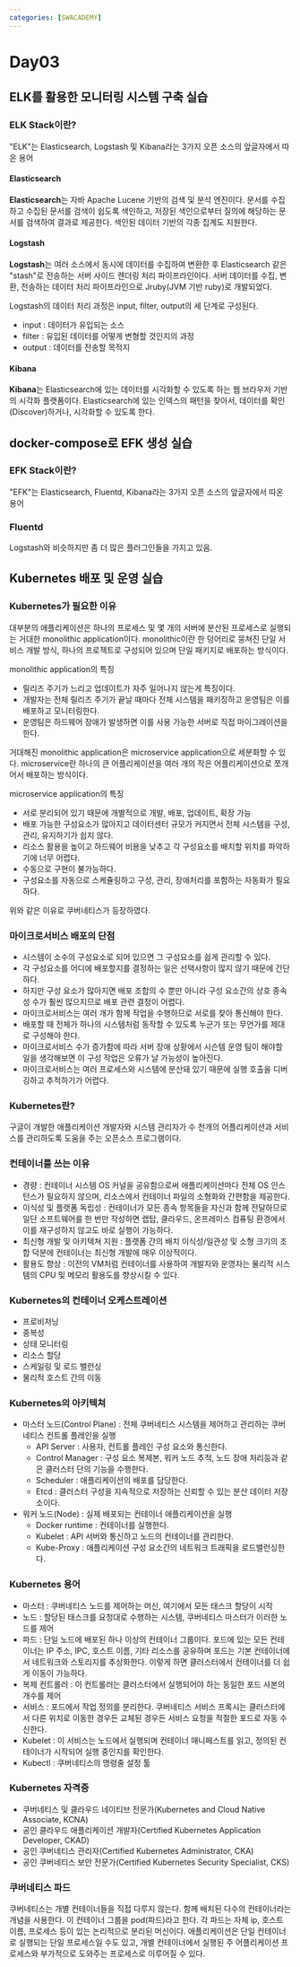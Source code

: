 ```yaml
---
categories: [SWACADEMY]
---
```


# Day03

## ELK를 활용한 모니터링 시스템 구축 실습

### ELK Stack이란?

"ELK"는 Elasticsearch, Logstash 및 Kibana라는 3가지 오픈 소스의 앞글자에서 따온 용어

#### Elasticsearch

**Elasticsearch**는 자바 Apache Lucene 기반의 검색 및 분석 엔진이다. 문서를 수집하고 수집된 문서를 검색이 쉽도록 색인하고, 저장된 색인으로부터 질의에 해당하는 문서를 검색하여 결과로 제공한다. 색인된 데이터 기반의 각종 집계도 지원한다.

#### Logstash

**Logstash**는 여러 소스에서 동시에 데이터를 수집하여 변환한 후 Elasticsearch 같은 "stash"로 전송하는 서버 사이드 렌더링 처리 파이프라인이다. 
서버 데이터를 수집, 변환, 전송하는 데이터 처리 파이프라인으로 Jruby(JVM 기반 ruby)로 개발되었다.

Logstash의 데이터 처리 과정은 input, filter, output의 세 단계로 구성된다.
- input : 데이터가 유입되는 소스
- filter : 유입된 데이터를 어떻게 변형할 것인지의 과정
- output : 데이터를 전송할 목적지

#### Kibana

**Kibana**는 Elasticsearch에 있는 데이터를 시각화할 수 있도록 하는 웹 브라우저 기반의 시각화 플랫폼이다.
Elasticsearch에 있는 인덱스의 패턴을 찾아서, 데이터를 확인(Discover)하거나, 시각화할 수 있도록 한다.

## docker-compose로 EFK 생성 실습

### EFK Stack이란?

"EFK"는 Elasticsearch, Fluentd, Kibana라는 3가지 오픈 소스의 앞글자에서 따온 용어

### Fluentd

Logstash와 비슷하지만 좀 더 많은 플러그인들을 가지고 있음.

## Kubernetes 배포 및 운영 실습

### Kubernetes가 필요한 이유

대부분의 애플리케이션은 하나의 프로세스 및 몇 개의 서버에 분산된 프로세스로 실행되는 거대한 monolithic application이다.
monolithic이란 한 덩어리로 뭉쳐진 단일 서비스 개발 방식, 하나의 프로젝트로 구성되어 있으며 단일 패키지로 배포하는 방식이다.

monolithic application의 특징

- 릴리즈 주기가 느리고 업데이트가 자주 일어나지 않는게 특징이다.
- 개발자는 전체 릴리즈 주기가 끝날 때마다 전체 시스템을 패키징하고 운영팀은 이를 배포하고 모니터링한다.
- 운영팀은 하드웨어 장애가 발생하면 이를 사용 가능한 서버로 직접 마이그레이션을 한다.

거대해진 monolithic application은 microservice application으로 세분화할 수 있다.
microservice란 하나의 큰 어플리케이션을 여러 개의 작은 어플리케이션으로 쪼개어서 배포하는 방식이다.

microservice application의 특징

- 서로 분리되어 있기 때문에 개별적으로 개발, 배포, 업데이트, 확장 가능
- 배포 가능한 구성요소가 많아지고 데이터센터 규모가 커지면서 전체 시스템을 구성, 관리, 유지하기가 쉽지 않다.
- 리소스 활용을 높이고 하드웨어 비용을 낮추고 각 구성요소를 배치할 위치를 파악하기에 너무 어렵다.
- 수동으로 구현이 불가능하다.
- 구성요소를 자동으로 스케쥴링하고 구성, 관리, 장애처리를 포함하는 자동화가 필요하다.

위와 같은 이유로 쿠버네티스가 등장하였다.

### 마이크로서비스 배포의 단점

- 시스템이 소수의 구성요소로 되어 있으면 그 구성요소를 쉽게 관리할 수 있다.
- 각 구성요소를 어디에 배포할지를 결정하는 일은 선택사항이 많지 않기 때문에 간단하다.
- 하지만 구성 요소가 많아지면 배포 조합의 수 뿐만 아니라 구성 요소간의 상호 종속성 수가 훨씬 많으지므로 배포 관련 결정이 어렵다.
- 마이크로서비스는 여러 개가 함께 작업을 수행하므로 서로를 찾아 통신해야 한다.
- 배포할 때 전체가 하나의 시스템처럼 동작할 수 있도록 누군가 또는 무언가를 제대로 구성해야 한다.
- 마이크로서비스 수가 증가함에 따라 서버 장애 상황에서 시슨템 운영 팀이 해야할 일을 생각해보면 이 구성 작업은 오류가 날 가능성이 높아진다.
- 마이크로서비스는 여러 프로세스와 시스템에 분산돼 있기 때문에 실행 호출을 디버깅하고 추적하기가 어렵다.

### Kubernetes란?

구글이 개발한 애플리케이션 개발자와 시스템 관리자가 수 천개의 어플리케이션과 서비스를 관리하도록 도움을 주는 오픈소스 프로그램이다.

### 컨테이너를 쓰는 이유

- 경량 : 컨테이너 시스템 OS 커널을 공유함으로써 애플리케이션마다 전체 OS 인스턴스가 필요하지 않으며, 리소스에서 컨테이너 파일의 소형화와 간편함을 제공한다.
- 이식성 및 플랫폼 독립성 : 컨테이너가 모든 종속 항목들을 자신과 함께 전달하므로 일단 소프트웨어를 한 번만 작성하면 랩탑, 클라우드, 온프레미스 컴퓨팅 환경에서 이를 재구성하지 않고도 바로 실행이 가능하다.
- 최신형 개발 및 아키텍쳐 지원 : 플랫폼 간의 배치 이식성/일관성 및 소형 크기의 조합 덕분에 컨테이너는 최신형 개발에 매우 이상적이다.
- 활용도 향상 : 이전의 VM처럼 컨테이너를 사용하여 개발자와 운영자는 물리적 시스템의 CPU 및 메모리 활용도를 향상시킬 수 있다.

### Kubernetes의 컨테이너 오케스트레이션

- 프로비저닝
- 중복성
- 상태 모니터링
- 리소스 할당
- 스케일링 및 로드 밸런싱
- 물리적 호스트 간의 이동

### Kubernetes의 아키텍쳐

- 마스터 노드(Control Plane) : 전체 쿠버네티스 시스템을 제어하고 관리하는 쿠버네티스 컨트롤 플레인을 실행
  - API Server : 사용자, 컨트롤 플레인 구성 요소와 통신한다.
  - Control Manager : 구성 요소 복제본, 워커 노드 추적, 노드 장애 처리등과 같은 클러스터 단의 기능을 수행한다. 
  - Scheduler : 애플리케이션의 배포를 담당한다.
  - Etcd : 클러스터 구성을 지속적으로 저장하는 신뢰할 수 있는 분산 데이터 저장소이다.
- 워커 노드(Node) : 실제 배포되는 컨테이너 애플리케이션을 실행
  - Docker runtime : 컨테이너를 실행한다.
  - Kubelet : API 서버와 통신하고 노드의 컨테이너를 관리한다.
  - Kube-Proxy : 애플리케이션 구성 요소간의 네트워크 트래픽을 로드밸런싱한다.

### Kubernetes 용어

- 마스터 : 쿠버네티스 노드를 제어하는 머신, 여기에서 모든 태스크 할당이 시작
- 노드 : 할당된 태스크를 요청대로 수행하는 시스템, 쿠버네티스 마스터가 이러한 노드를 제어
- 파드 : 단일 노드에 배포된 하나 이상의 컨테이너 그룹이다. 포드에 있는 모든 컨테이너는 IP 주소, IPC, 호스트 이름, 기타 리소스를 공유하며 포드는 기본 컨테이너에서 네트워크와 스토리지를 추상화한다. 이렇게 하면 클러스터에서 컨테이너를 더 쉽게 이동이 가능하다.
- 복제 컨트롤러 : 이 컨트롤러는 클러스터에서 실행되어야 하는 동일한 포드 사본의 개수를 제어
- 서비스 : 포드에서 작업 정의를 분리한다. 쿠버네티스 서비스 프록시는 클러스터에서 다른 위치로 이동한 경우든 교체된 경우든 서비스 요청을 적절한 포드로 자동 수신한다.
- Kubelet : 이 서비스는 노드에서 실행되며 컨테이너 매니페스트를 읽고, 정의된 컨테이너가 시작되어 실행 중인지를 확인한다.
- Kubectl : 쿠버네티스의 명령줄 설정 툴

### Kubernetes 자격증

- 쿠버네티스 및 클라우드 네이티브 전문가(Kubernetes and Cloud Native Associate, KCNA)
- 공인 클라우드 애플리케이션 개발자(Certified Kubernetes Application Developer, CKAD)
- 공인 쿠버네티스 관리자(Certified Kubernetes Administrator, CKA)
- 공인 쿠버네티스 보안 전문가(Certified Kubernetes Security Specialist, CKS)

### 쿠버네티스 파드

쿠버네티스는 개별 컨테이너들을 직접 다루지 않는다. 함께 배치된 다수의 컨테이너라는 개념을 사용한다.
이 컨테이너 그룹을 pod(파드)라고 한다.
각 파드는 자체 ip, 호스트 이름, 프로세스 등이 있는 논리적으로 분리된 머신이다. 
애플리케이션은 단일 컨테이너로 실행되는 단일 프로세스일 수도 있고, 개별 컨테이너에서 실행된 주 어플리케이션 프로세스와 부가적으로 도와주는 프로세스로 이루어질 수 있다.








